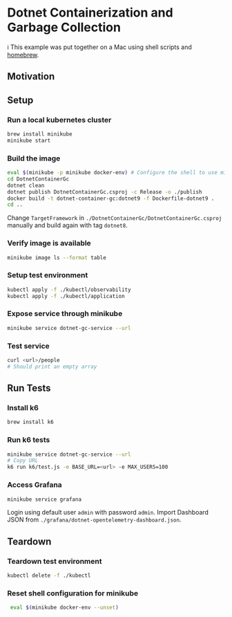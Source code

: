 # Dotnet Containerization and Garbage Collection 

ℹ️ This example was put together on a Mac using shell scripts and [homebrew](https://brew.sh). 

## Motivation



## Setup

### Run a local kubernetes cluster

```sh
brew install minikube
minikube start
```

### Build the image

```sh
eval $(minikube -p minikube docker-env) # Configure the shell to use minikube docker environment
cd DotnetContainerGc
dotnet clean
dotnet publish DotnetContainerGc.csproj -c Release -o ./publish
docker build -t dotnet-container-gc:dotnet9 -f Dockerfile-dotnet9 .
cd ..
```

Change `TargetFramework` in `./DotnetContainerGc/DotnetContainerGc.csproj` manually and build again with tag `dotnet8`.

### Verify image is available
```sh
minikube image ls --format table
```

### Setup test environment
```sh
kubectl apply -f ./kubectl/observability
kubectl apply -f ./kubectl/application
```

### Expose service through minikube

```sh
minikube service dotnet-gc-service --url
```

### Test service 

```sh
curl <url>/people
# Should print an empty array
```

## Run Tests

### Install k6
```sh
brew install k6
```

### Run k6 tests

```sh
minikube service dotnet-gc-service --url
# Copy URL
k6 run k6/test.js -e BASE_URL=<url> -e MAX_USERS=100
```

### Access Grafana
```sh
minikube service grafana
```

Login using default user `admin` with password `admin`. 
Import Dashboard JSON from `./grafana/dotnet-opentelemetry-dashboard.json`.

## Teardown

### Teardown test environment
```sh
kubectl delete -f ./kubectl
```

### Reset shell configuration for minikube
```sh
 eval $(minikube docker-env --unset)
```